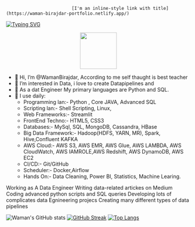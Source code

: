                              [I'm an inline-style link with title](https://waman-birajdar-portfolio.netlify.app/)
[![Typing SVG](https://readme-typing-svg.demolab.com/?lines=I'm+Waman+Birajdar;Big+Data+and+ML+Engineer;Python+Developer)](https://git.io/typing-svg)
<div id="header" align="center">
  <img src="https://media.giphy.com/media/M9gbBd9nbDrOTu1Mqx/giphy.gif" width="100"/>
</div> 



- 👋 Hi, I’m @WamanBirajdar, According to me self thaught is best teacher
- 👀 I’m interested in Data, i love to create Datapipelines and 
- 💞️ As a dat Engineer My primary languages are Python and SQL. 
- 🌱 I use daily: 
  + Programming lan:-     Python , Core JAVA, Advanced SQL
  + Scripting lan:-       Shell Scripting, Linux, 
  + Web Frameworks:-      Streamlit
  + FrontEnd Techno:-     HTML5, CSS3
  + Databases:-           MySql, SQL, MongoDB, Cassandra, HBase
  + Big Data Framework:-  Hadoop(HDFS, YARN, MR), Spark, Hive,Confluent KAFKA
  + AWS Cloud:-           AWS S3, AWS EMR, AWS Glue, AWS LAMBDA, AWS CloudWatch, AWS IAMROLE,AWS Redshift, AWS DynamoDB, AWS EC2 
  + CI/CD:-               Git/GitHub
  + Scheduler:-           Docker,Airflow
  + Hands On:-            Data Cleaning, Power BI, Statistics, Machine Learing.
      
      
Working as A Data Engineer
Writing data-related artickes on Medium
Coding advanced python scripts and SQL queries
Developing lots of complicates data Egnineering projecs
Creating many different types of data pipelines

![Waman's GitHub stats](https://github-readme-stats.vercel.app/api?username=wamanbirajdar&theme=dark&show_icons=true)
[![GitHub Streak](https://streak-stats.demolab.com?user=wamanbirajdar&theme=highcontrast)](https://git.io/streak-stats)
[![Top Langs](https://github-readme-stats.vercel.app/api/top-langs/?username=wamanbirajdar&langs_count=8)]([https://github.com/anuraghazra/github-readme-stats](https://github.com/WamanBirajdar/WamanBirajdar/edit/main/README))
<!---
WamanBirajdar/WamanBirajdar is a ✨ special ✨ repository because its `README.md` (this file) appears on your GitHub profile.
You can click the Preview link to take a look at your changes.
--->


